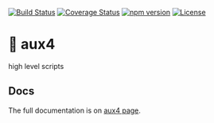 [![Build Status](https://travis-ci.org/DefinityLabs/aux4.svg?branch=master)](https://travis-ci.org/DefinityLabs/aux4)
[![Coverage Status](https://coveralls.io/repos/github/DefinityLabs/aux4/badge.svg?branch=master)](https://coveralls.io/github/DefinityLabs/aux4?branch=master)
[![npm version](https://badge.fury.io/js/aux4.svg)](http://npmjs.com/package/aux4)
[![License](https://img.shields.io/badge/License-Apache%202.0-blue.svg)](https://opensource.org/licenses/Apache-2.0)

# 🚀 aux4

high level scripts

## Docs

The full documentation is on [aux4 page](http://definitylabs.org/#/products/aux4).
